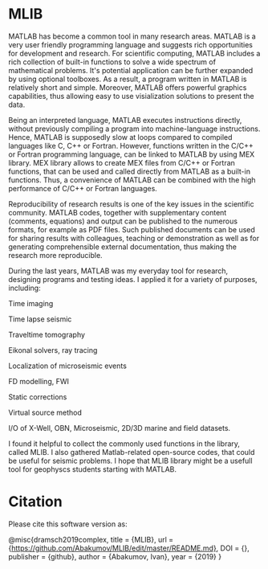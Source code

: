 # MLIB
MATLAB has become a common tool in many research areas. MATLAB is a very user friendly programming language and suggests rich opportunities for development and research. For scientific computing, MATLAB includes a rich collection of built-in functions to solve a wide spectrum of mathematical problems. It's potential application can be further expanded by using optional toolboxes. As a result, a program written in MATLAB is relatively short and simple. Moreover, MATLAB offers powerful graphics capabilities, thus allowing easy to use visialization solutions to present the data.

Being an interpreted language, MATLAB executes instructions directly, without previously compiling a program into machine-language instructions. Hence, MATLAB is supposedly slow at loops compared to compiled languages like C, C++ or Fortran. However, functions written in the C/C++ or Fortran programming language, can be linked to MATLAB by using MEX library. MEX library allows to create MEX files from C/C++ or Fortran functions, that can be used and called directly from MATLAB as a built-in functions. Thus, a convenience of MATLAB can be combined with the high performance of C/C++ or Fortran languages. 

Reproducibility of research results is one of the key issues in the scientific community. MATLAB codes, together with supplementary content (comments, equations) and output can be published to the numerous formats, for example as PDF files. Such published documents can be used for sharing results with colleagues, teaching or demonstration as well as for generating comprehensible external documentation, thus making the research more reproducible. 

During the last years, MATLAB was my everyday tool for research, designing programs and testing ideas. I applied it for a variety of purposes, including:

Time imaging

Time lapse seismic

Traveltime tomography

Eikonal solvers, ray tracing

Localization of microseismic events

FD modelling, FWI

Static corrections

Virtual source method

I/O of X-Well, OBN, Microseismic, 2D/3D marine and field datasets. 

I found it helpful to collect the commonly used functions in the library, called MLIB. I also gathered Matlab-related open-source codes, that could be useful for seismic problems. I hope that MLIB library might be a usefull tool for geophyscs students starting with MATLAB.


# Citation
Please cite this software version as:

@misc{dramsch2019complex, 
    title     = {MLIB}, 
    url       = {https://github.com/Abakumov/MLIB/edit/master/README.md}, 
    DOI       = {}, 
    publisher = {github}, 
    author    = {Abakumov, Ivan}, 
    year      = {2019}
}
